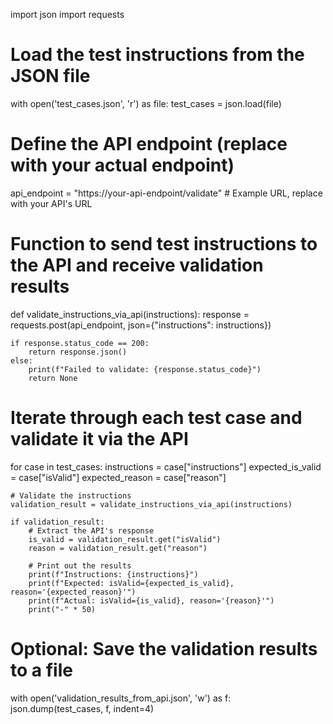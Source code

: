 import json
import requests

# Load the test instructions from the JSON file
with open('test_cases.json', 'r') as file:
    test_cases = json.load(file)

# Define the API endpoint (replace with your actual endpoint)
api_endpoint = "https://your-api-endpoint/validate"  # Example URL, replace with your API's URL

# Function to send test instructions to the API and receive validation results
def validate_instructions_via_api(instructions):
    response = requests.post(api_endpoint, json={"instructions": instructions})
    
    if response.status_code == 200:
        return response.json()
    else:
        print(f"Failed to validate: {response.status_code}")
        return None

# Iterate through each test case and validate it via the API
for case in test_cases:
    instructions = case["instructions"]
    expected_is_valid = case["isValid"]
    expected_reason = case["reason"]
    
    # Validate the instructions
    validation_result = validate_instructions_via_api(instructions)
    
    if validation_result:
        # Extract the API's response
        is_valid = validation_result.get("isValid")
        reason = validation_result.get("reason")
        
        # Print out the results
        print(f"Instructions: {instructions}")
        print(f"Expected: isValid={expected_is_valid}, reason='{expected_reason}'")
        print(f"Actual: isValid={is_valid}, reason='{reason}'")
        print("-" * 50)

# Optional: Save the validation results to a file
with open('validation_results_from_api.json', 'w') as f:
    json.dump(test_cases, f, indent=4)
